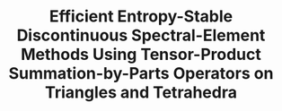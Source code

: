---
layout: default
title: Efficient Entropy-Stable Discontinuous Spectral-Element Methods Using Tensor-Product Summation-by-Parts Operators on Triangles and Tetrahedra
authors: Tristan Montoya and David W. Zingg
publication: Journal of Computational Physics
year: 2024
doi: https://doi.org/10.1016/j.jcp.2024.113360
---
